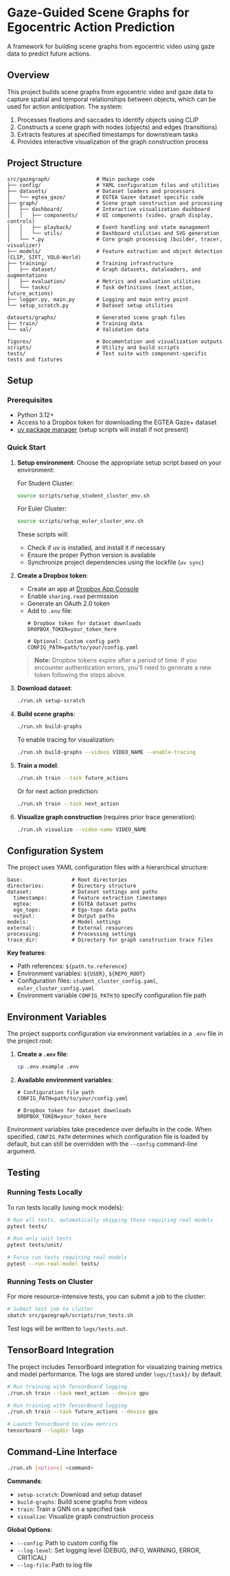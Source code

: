 # Gaze-Guided Scene Graphs for Egocentric Action Prediction

A framework for building scene graphs from egocentric video using gaze data to predict future actions.

## Overview

This project builds scene graphs from egocentric video and gaze data to capture spatial and temporal relationships between objects, which can be used for action anticipation. The system:

1. Processes fixations and saccades to identify objects using CLIP
2. Constructs a scene graph with nodes (objects) and edges (transitions)
3. Extracts features at specified timestamps for downstream tasks
4. Provides interactive visualization of the graph construction process

## Project Structure

```
src/gazegraph/               # Main package code
├── config/                  # YAML configuration files and utilities
├── datasets/                # Dataset loaders and processors
│   └── egtea_gaze/          # EGTEA Gaze+ dataset specific code
├── graph/                   # Scene graph construction and processing
│   ├── dashboard/           # Interactive visualization dashboard
│   │   ├── components/      # UI components (video, graph display, controls)
│   │   ├── playback/        # Event handling and state management
│   │   └── utils/           # Dashboard utilities and SVG generation
│   └── *.py                 # Core graph processing (builder, tracer, visualizer)
├── models/                  # Feature extraction and object detection (CLIP, SIFT, YOLO-World)
├── training/                # Training infrastructure
│   ├── dataset/             # Graph datasets, dataloaders, and augmentations
│   ├── evaluation/          # Metrics and evaluation utilities
│   └── tasks/               # Task definitions (next_action, future_actions)
├── logger.py, main.py       # Logging and main entry point
└── setup_scratch.py         # Dataset setup utilities

datasets/graphs/             # Generated scene graph files
├── train/                   # Training data
└── val/                     # Validation data

figures/                     # Documentation and visualization outputs
scripts/                     # Utility and build scripts  
tests/                       # Test suite with component-specific tests and fixtures
```

## Setup

### Prerequisites

- Python 3.12+
- Access to a Dropbox token for downloading the EGTEA Gaze+ dataset
- [uv package manager](https://astral.sh/uv) (setup scripts will install if not present)

### Quick Start

1. **Setup environment**:
   Choose the appropriate setup script based on your environment:
   
   For Student Cluster:
   ```bash
   source scripts/setup_student_cluster_env.sh
   ```
   
   For Euler Cluster:
   ```bash
   source scripts/setup_euler_cluster_env.sh
   ```

   These scripts will:
   - Check if uv is installed, and install it if necessary
   - Ensure the proper Python version is available
   - Synchronize project dependencies using the lockfile (`uv sync`)

2. **Create a Dropbox token**:
   - Create an app at [Dropbox App Console](https://www.dropbox.com/developers/apps/)
   - Enable `sharing.read` permission
   - Generate an OAuth 2.0 token
   - Add to `.env` file: 
     ```
     # Dropbox token for dataset downloads
     DROPBOX_TOKEN=your_token_here
     
     # Optional: Custom config path
     CONFIG_PATH=path/to/your/config.yaml
     ```
   
   > **Note:** Dropbox tokens expire after a period of time. If you encounter authentication errors, you'll need to generate a new token following the steps above.

3. **Download dataset**:
   ```bash
   ./run.sh setup-scratch
   ```

4. **Build scene graphs**:
   ```bash
   ./run.sh build-graphs
   ```
   
   To enable tracing for visualization:
   ```bash
   ./run.sh build-graphs --videos VIDEO_NAME --enable-tracing
   ```

5. **Train a model**:
   ```bash
   ./run.sh train --task future_actions
   ```
   
   Or for next action prediction:
   ```bash
   ./run.sh train --task next_action
   ```

6. **Visualize graph construction** (requires prior trace generation):
   ```bash
   ./run.sh visualize --video-name VIDEO_NAME
   ```

## Configuration System

The project uses YAML configuration files with a hierarchical structure:

```
base:                # Root directories
directories:         # Directory structure
dataset:             # Dataset settings and paths
  timestamps:        # Feature extraction timestamps
  egtea:             # EGTEA dataset paths
  ego_topo:          # Ego-topo data paths
  output:            # Output paths
models:              # Model settings
external:            # External resources
processing:          # Processing settings
trace_dir:           # Directory for graph construction trace files
```

**Key features**:
- Path references: `${path.to.reference}`
- Environment variables: `${USER}`, `${REPO_ROOT}`
- Configuration files: `student_cluster_config.yaml`, `euler_cluster_config.yaml`
- Environment variable `CONFIG_PATH` to specify configuration file path

## Environment Variables

The project supports configuration via environment variables in a `.env` file in the project root:

1. **Create a `.env` file**:
   ```bash
   cp .env.example .env
   ```

2. **Available environment variables**:
   ```
   # Configuration file path
   CONFIG_PATH=path/to/your/config.yaml
   
   # Dropbox token for dataset downloads
   DROPBOX_TOKEN=your_token_here
   ```

Environment variables take precedence over defaults in the code. When specified, `CONFIG_PATH` 
determines which configuration file is loaded by default, but can still be overridden with the
`--config` command-line argument.

## Testing

### Running Tests Locally

To run tests locally (using mock models):

```bash
# Run all tests, automatically skipping those requiring real models
pytest tests/

# Run only unit tests
pytest tests/unit/

# Force run tests requiring real models
pytest --run-real-model tests/
```

### Running Tests on Cluster

For more resource-intensive tests, you can submit a job to the cluster:

```bash
# Submit test job to cluster
sbatch src/gazegraph/scripts/run_tests.sh
```

Test logs will be written to `logs/tests.out`.

## TensorBoard Integration

The project includes TensorBoard integration for visualizing training metrics and model performance. The logs are stored under `logs/{task}/` by default.

```bash
# Run training with TensorBoard logging
./run.sh train --task next_action --device gpu

# Run training with TensorBoard logging
./run.sh train --task future_actions --device gpu

# Launch TensorBoard to view metrics
tensorboard --logdir logs
```

## Command-Line Interface

```bash
./run.sh [options] <command>
```

**Commands**:
- `setup-scratch`: Download and setup dataset
- `build-graphs`: Build scene graphs from videos
- `train`: Train a GNN on a specified task
- `visualize`: Visualize graph construction process

**Global Options**:
- `--config`: Path to custom config file
- `--log-level`: Set logging level (DEBUG, INFO, WARNING, ERROR, CRITICAL)
- `--log-file`: Path to log file

